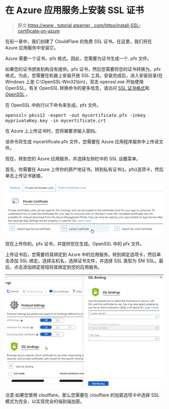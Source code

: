 # 在 Azure 应用服务上安装 SSL 证书

> 原文:[https://www . tutorial stearner . com/https/install-SSL-certificate-on-azure](https://www.tutorialsteacher.com/https/install-ssl-certificate-on-azure)

在前一章中，我们创建了 ClouldFlare 的免费 SSL 证书。在这里，我们将在 Azure 应用服务中安装它。

Azure 需要一个证书。pfx 格式。因此，您需要为证书生成一个. pfx 文件。

如果您的证书颁发机构没有提供。pfx 证书，然后您需要将您的证书转换为。pfx 格式。为此，您需要在机器上安装开放 SSL 工具。安装完成后，进入安装目录(在 Windows 上是 C:\OpenSSL-Win32\bin)，双击 openssl.exe 开始使用 OpenSSL。有关 OpenSSL 转换命令的更多信息，请访问 [SSL 证书格式](/https/ssl-certificate-format)和 [OpenSSL](/https/openssl-certificate-convert-commands) 。

在 OpenSSL 中执行以下命令来生成。pfx 文件。

<samp>openssl> pkcs12 -export -out mycertificate.pfx -inkey myprivateKey.key -in mycertificate.crt</samp>

在 Azure 上上传证书时，您将被要求输入密码。

该命令将生成 mycertificate.pfx 文件，您需要在 Azure 应用程序服务中上传该文件。

现在，转到您的 Azure 应用服务，并选择左侧栏中的 SSL 设置菜单。

首先，你需要在 Azure 上传你的原产地证书。转到私有证书()。pfx)选项卡，然后单击上传证书链接。

[![](img/312dbe2cdfa3dd02493b9c2869741992.png)](../../Content/images/https/upload-cert-azure.png) 

现在上传你的。pfx 证书，并提供您在生成。OpenSSL 中的 pfx 文件。

上传证书后，您需要将其绑定到 Azure 中的应用服务。转到绑定选项卡，然后单击添加 SSL 绑定。选择主机名，选择证书文件，并选择 SSL 类型为 SNI SSL。最后，点击添加绑定按钮将其绑定到您的应用服务。

[![](img/1a3805aeaa256ae32a32dd9d5cbc82e7.png)](../../Content/images/https/bind-ssl-azure.png) 

注意:如果您使用 cloulflare，那么您需要在 cloulflare 的加密选项卡中选择 SSL 模式为完全，以实现完全的端到端加密。
